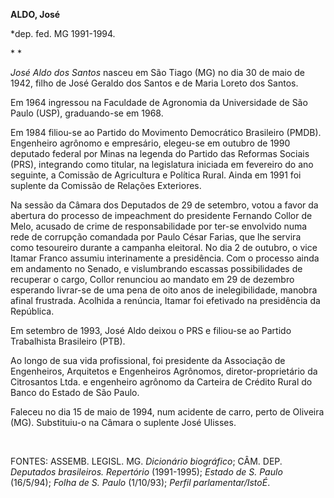 **ALDO, José**

\*dep. fed. MG 1991-1994.

* *

*José Aldo dos Santos* nasceu em São Tiago (MG) no dia 30 de maio de
1942, filho de José Geraldo dos Santos e de Maria Loreto dos Santos.

Em 1964 ingressou na Faculdade de Agronomia da Universidade de São Paulo
(USP), graduando-se em 1968.

Em 1984 filiou-se ao Partido do Movimento Democrático Brasileiro (PMDB).
Engenheiro agrônomo e empresário, elegeu-se em outubro de 1990 deputado
federal por Minas na legenda do Partido das Reformas Sociais (PRS),
integrando como titular, na legislatura iniciada em fevereiro do ano
seguinte, a Comissão de Agricultura e Política Rural. Ainda em 1991 foi
suplente da Comissão de Relações Exteriores.

Na sessão da Câmara dos Deputados de 29 de setembro, votou a favor da
abertura do processo de impeachment do presidente Fernando Collor de
Melo, acusado de crime de responsabilidade por ter-se envolvido numa
rede de corrupção comandada por Paulo César Farias, que lhe servira como
tesoureiro durante a campanha eleitoral. No dia 2 de outubro, o vice
Itamar Franco assumiu interinamente a presidência. Com o processo ainda
em andamento no Senado, e vislumbrando escassas possibilidades de
recuperar o cargo, Collor renunciou ao mandato em 29 de dezembro
esperando livrar-se de uma pena de oito anos de inelegibilidade, manobra
afinal frustrada. Acolhida a renúncia, Itamar foi efetivado na
presidência da República.

Em setembro de 1993, José Aldo deixou o PRS e filiou-se ao Partido
Trabalhista Brasileiro (PTB).

Ao longo de sua vida profissional, foi presidente da Associação de
Engenheiros, Arquitetos e Engenheiros Agrônomos, diretor-proprietário da
Citrosantos Ltda. e engenheiro agrônomo da Carteira de Crédito Rural do
Banco do Estado de São Paulo.

Faleceu no dia 15 de maio de 1994, num acidente de carro, perto de
Oliveira (MG). Substituiu-o na Câmara o suplente José Ulisses.

 

FONTES: ASSEMB. LEGISL. MG. *Dicionário biográfico*; CÂM. DEP.
*Deputados brasileiros. Repertório* (1991-1995); *Estado de S. Paulo*
(16/5/94); *Folha de S. Paulo* (1/10/93); *Perfil parlamentar/IstoÉ*.

 
